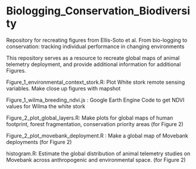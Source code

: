 # Biologging_Conservation_Biodiversity

Repository for recreating figures from Ellis-Soto et al. From bio-logging to conservation: tracking individual performance in changing environments

This repository serves as a resource to recreate global maps of animal telemetry deployment, and provide additional information for additional Figures.

Figure_1_environmental_context_stork.R: Plot White stork remote sensing variables. Make close up figures with mapshot

Figure_1_wilma_breeding_ndvi.js : Google Earth Engine Code to get NDVI values for Wilma the white stork

Figure_2_plot_global_layers.R: Make plots for global maps of human footprint, forest fragmentation, conservation priority areas (for Figure 2)

Figure_2_plot_movebank_deployment.R : Make a global map of Movebank deployments (for Figure 2)

histogram.R: Estimate the global distribution of animal telemetry studies on Movebank across anthropogenic and environmental space. (for Figure 2)

